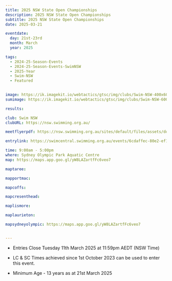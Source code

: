```yaml
---
title: 2025 NSW State Open Championships
description: 2025 NSW State Open Championships
subtitle: 2025 NSW State Open Championships
date: 2025-03-21

eventdate:
  day: 21st-23rd
  month: March
  year: 2025

tags:
  - 2024-25-Season-Events
  - 2024-25-Season-Events-SwimNSW
  - 2025-Year
  - Swim-NSW
  - Featured
 

image: https://ik.imagekit.io/webtactics/gtsc/img/clubs/Swim-NSW-400x600.jpg
sumimage: https://ik.imagekit.io/webtactics/gtsc/img/clubs/Swim-NSW-600x400.jpg

results: 

club: Swim NSW
clubURL: https://nsw.swimming.org.au/

meetflyerpdf: https://nsw.swimming.org.au/sites/default/files/assets/documents/2025%20NSW%20State%20Open%20Schedule%20of%20Events%20%26%20QTs%20FINAL_0.pdf

entrylink: https://swimcentral.swimming.org.au/events/6cdaffec-80e2-ef11-9342-000d3ad09c7c/nominations

time: 9:00am - 5:00pm
where: Sydney Olympic Park Aquatic Centre
map: https://maps.app.goo.gl/yW8LAZartfFc6veo7

maptaree: 

mapportmac: 

mapcoffs:

mapcresenthead:

maplismore: 

maplaurieton: 

mapsydneyolympic: https://maps.app.goo.gl/yW8LAZartfFc6veo7


---
```

- Entries Close Tuesday 11th March 2025 at 11:59pm AEDT (NSW Time)

- LC & SC Times achieved since 1st October 2023 can be used to enter this event. 

- Minimum Age - 13 years as at 21st March 2025